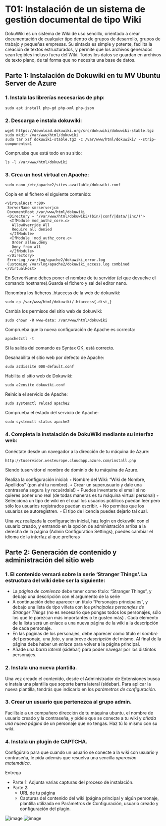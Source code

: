 # T01: Instalación de un sistema de gestión documental de tipo Wiki

DokuWiki es un sistema de Wiki de uso sencillo, orientado a crear documentación de
cualquier tipo dentro de grupos de desarrollo, grupos de trabajo y pequeñas empresas. Su
sintaxis es simple y potente, facilita la creación de textos estructurados, y permite que los
archivos generados sean legibles incluso fuera del Wiki. Todos los datos se guardan en
archivos de texto plano, de tal forma que no necesita una base de datos.

## Parte 1: Instalación de Dokuwiki en tu MV Ubuntu Server de Azure

### 1. Instala las librerías necesarias de php:
```
sudo apt install php-gd php-xml php-json
```

### 2. Descarga e instala dokuwiki:
```
wget https://download.dokuwiki.org/src/dokuwiki/dokuwiki-stable.tgz
sudo mkdir /var/www/html/dokuwiki
sudo tar xzf dokuwiki-stable.tgz -C /var/www/html/dokuwiki/ --strip-components=1
```

Comprueba que está todo en su sitio: 
```
ls -l /var/www/html/dokuwiki
```


### 3. Crea un host virtual en Apache:
```
sudo nano /etc/apache2/sites-available/dokuwiki.conf
```

Copia en el fichero el siguiente contenido:
```
<VirtualHost *:80>
 ServerName smrserverjcm
 DocumentRoot /var/www/html/dokuwiki
 <Directory ~ "/var/www/html/dokuwiki/(bin/|conf/|data/|inc/)">
  <IfModule mod_authz_core.c>
   AllowOverride All
   Require all denied
  </IfModule>
  <IfModule !mod_authz_core.c>
   Order allow,deny
   Deny from all
  </IfModule>
 </Directory>
 ErrorLog /var/log/apache2/dokuwiki_error.log
 CustomLog /var/log/apache2/dokuwiki_access.log combined
</VirtualHost>
```

En ServerName debes poner el nombre de tu servidor (el que devuelve el comando hostname).Guarda el fichero y sal del editor nano.

Renombra los ficheros .htaccess de la web de dokuwiki:
```
sudo cp /var/www/html/dokuwiki/.htaccess{.dist,}
```

Cambia los permisos del sitio web de dokuwiki:
```
sudo chown -R www-data: /var/www/html/dokuwiki
```
Comprueba que la nueva configuración de Apache es correcta:
```
apache2ctl -t
```
Si la salida del comando es Syntax OK, está correcto.

Desahabilita el sitio web por defecto de Apache:
```
sudo a2dissite 000-default.conf
```

Habilita el sitio web de Dokuwiki:
```
sudo a2ensite dokuwiki.conf
```

Reinicia el servicio de Apache:
```
sudo systemctl reload apache2
```

Comprueba el estado del servicio de Apache:
```
sudo systemctl status apache2
```

### 4. Completa la instalación de DokuWiki mediante su interfaz web:

Conéctate desde un navegador a la dirección de tu máquina de Azure:
```
http://tuservidor.westeurope.cloudapp.azure.com/install.php
```

Siendo tuservidor el nombre de dominio de tu máquina de Azure.

Realiza la configuración inicial:
◦ Nombre del Wiki: “Wiki de Nombre, Apellidos” (pon ahí tu nombre).
◦ Crear un superusuario y dale una contraseña segura (¡y recuérdala!)
◦ Puedes inventarte el email si no quieres poner uno real (de todas maneras es tu máquina virtual personal)
◦ Selecciona un tipo de wiki en el cual los usuarios públicos puedan leer pero sólo los usuarios registrados puedan escribir.
◦ No permitas que los usuarios se autoregistren.
◦ El tipo de licencia puedes dejarlo tal cual.

Una vez realizada la configuración inicial, haz login en dokuwiki con el usuario creado, y entrando en la opción de administración arriba a la derecha de la página (Admin Configuration Settings), puedes cambiar el idioma de la interfaz al que prefieras

## Parte 2: Generación de contenido y administración del sitio web

### 1. El **contenido** versará sobre la serie ‘Stranger Things’. La estructura del wiki debe ser la siguiente:
- La _página de comienzo_ debe tener como título: “Stranger Things”, y debajo una descripción con el argumento de la serie
- A continuación debe aparecer un título “Personajes principales”, y debajo una lista de tipo viñeta con los _principales personajes de Stranger Things_ (no es necesario que pongas todos los personajes, sólo los que te parezcan más importantes o te gusten más) . Cada elemento de la lista será un enlace a una nueva página de la wiki a la descripción de cada personaje.
- En las páginas de los personajes, debe aparecer como título el _nombre_ del personaje, una _foto_, y una breve _descripción_ del mismo. Al final de la página debe haber un _enlace_ para volver a la página principal.
- Añade una _barra lateral_ (sidebar) para poder navegar por los distintos personajes.

### 2. Instala una nueva **plantilla**. 
Una vez creado el contenido, desde el Administrador de Extensiones busca e instala una plantilla que soporte barra lateral (sidebar). Para aplicar la nueva plantilla, tendrás que indicarlo en los _parámetros de configuración_.

### 3. Crear un usuario que pertenezca al grupo admin. 
Facilítale a un compañero dirección de tu máquina ubuntu, el nombre de usuario creado y la contraseña, y pídele que se conecte a tu wiki y _añada una nueva página_ de un personaje que no tengas. Haz tú lo mismo con su wiki.

### 4. Instala un plugin de CAPTCHA. 
Configúralo para que cuando un usuario se conecte a la wiki con usuario y contraseña, le pida además que resuelva una sencilla _operación matemática_.

Entrega
- Parte 1: Adjunta varias capturas del proceso de instalación.
- Parte 2:
  - URL de tu página
  - Capturas del contenido del wiki (página principal y algún personaje, plantilla utilizada en Parámetros de Configuración, usuario creado y configuración del plugin.

![image](https://github.com/theintrokey/theintrokey/assets/15022199/98bafdbb-7d12-445d-a5be-5559bc8cdc4a)
![image](https://github.com/theintrokey/theintrokey/assets/15022199/15005043-dac5-416e-9846-b5ad5ba6ee2a)

